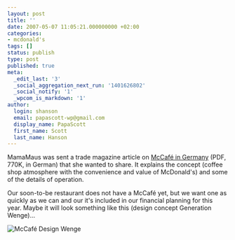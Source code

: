 ```yaml
---
layout: post
title: ''
date: 2007-05-07 11:05:21.000000000 +02:00
categories:
- mcdonald's
tags: []
status: publish
type: post
published: true
meta:
  _edit_last: '3'
  _social_aggregation_next_run: '1401626802'
  _social_notify: '1'
  _wpcom_is_markdown: '1'
author:
  login: shanson
  email: papascott-wp@gmail.com
  display_name: PapaScott
  first_name: Scott
  last_name: Hanson
---
```

<p>MamaMaus was sent a trade magazine article on <a href="http://www.papascott.de/wordpress/wp-content/uploads/2007/05/mccafe.pdf">McCafé in Germany</a> (PDF, 770K, in German) that she wanted to share. It explains the concept (coffee shop atmosphere with the convenience and value of McDonald's) and some of the details of operation.</p>
<p>Our soon-to-be restaurant does not have a McCafé yet, but we want one as quickly as we can and our it's included in our financial planning for this year. Maybe it will look something like this (design concept Generation Wenge)...</p>
<p><img src="http://www.papascott.de/wordpress/wp-content/uploads/2007/05/mccafe-design-wenge.jpg" alt="McCafé Design Wenge" /></p>
